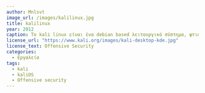 ```yaml
---
author: Mnlsvt
image_url: /images/kalilinux.jpg
title: kalilinux
year: 2012
caption: Το kali linux είναι ένα debian based λειτουργικό σύστημα, φτιαγμένο από την εταιρία "Offensive security", το οποίο απευθύνεται κυρίως σε pentesters γενικά σε κόσμο που ασχολείται με την κυβερνοασφάλεια.
license_url: "https://www.kali.org/images/kali-desktop-kde.jpg" 
license_text: Offensive Security
categories:
  - Εργαλεία
tags:
  - kali 
  - kaliOS
  - Offensive security
--- 
```


